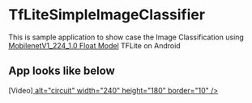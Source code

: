 # TfLiteSimpleImageClassifier
This is sample application to show case the Image Classification using [MobilenetV1_224_1.0 Float Model](https://arxiv.org/pdf/1704.04861.pdf) TFLite on Android

## App looks like below
[Video]<a href="https://www.youtube.com/watch?v=xI5egIumB7E&feature=youtu.be" target="_blank">
alt="circuit" width="240" height="180" border="10" /></a>
